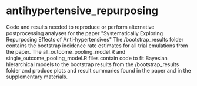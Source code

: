 # antihypertensive_repurposing
Code and results needed to reproduce or perform alternative postprocessing analyses for the paper "Systematically Exploring Repurposing Effects of Anti-hypertensives"
The /bootstrap_results folder contains the bootstrap incidence rate estimates for all trial emulations from the paper.
The all_outcome_pooling_model.R and single_outcome_pooling_model.R files contain code to fit Bayesian hierarchical models to the bootstrap results from the /bootstrap_results folder and produce plots and result summaries found in the paper and in the supplementary materials.
